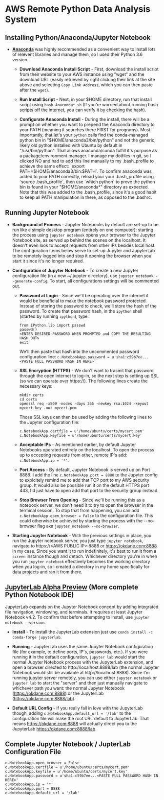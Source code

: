 # AWS Remote Python Data Analysis System #

## Installing Python/Anaconda/Jupyter Notebook ##

- **[Anaconda](https://www.continuum.io/downloads)** was highly recommended as a convenient way to install lots of relevent libraries and manage them, so I used their Python 3.6 version.
    
    - **Download Anaconda Install Script** - First, download the install script from their website to your AWS instance using "wget" and the download URL (easily retrieved by right clicking their link at the site above and selecting `Copy Link Address`, which you can then paste after the `wget`).
	
	- **Run Install Script** - Next, in your $HOME directory, run that install script using `bash Anaconda*.sh` (If you're worried about running bash scripts off the internet, you can verify it by checking the hash). 
	
	- **Configurate Anaconda Install** - During the install, there will be a prompt on whether you want to prepend the Anaconda directory to your PATH (meaning it searches there FIRST for programs). Most importantly, that let's your `python` calls find the conda-managed python bin in "$HOME/anaconda3/bin/python" and not the generic, likely old python installed with Ubuntu by default in "/usr/bin/python". That allows anaconda/conda fulfill it's purpose as a package/environment manager. I manage my dotfiles in git, so I clicked NO and had to add this line manually to my .bash_profile to achieve the same effect: `export PATH=$HOME/anaconda3/bin:$PATH`. To confirm anaconda was added to your PATH correctly, reload your your .bash_profile using `source .bash_profile`, then use `which python` to prove the python bin is found in your "$HOME/anaconda*" directory as expected. Note that this was added to the .bash_profile, since it's a good habit to keep all PATH manipulation in there, as opposed to the .bashrc.

## Running Jupyter Notebook ##
- **Background of Process** - Jupyter Notebooks by default are set-up to be run like a simple desktop program (entirely on one computer): starting the process using `jupyter notebook` opens your browser to the Jupyter Notebook site, as served up behind the scenes on the localhost. It doesn't even look to accept requests from other IPs besides local host. The configuration items below serve to set-up Jupyter and JupyterLab to be remotely logged into and stop it opening the browser when you start it since it's no longer required.

- **Configuration of Jupyter Notebook** - To create a new Jupyter configuration file (in a new ~/.jupyter directory), use `jupyter notebook --generate-config`. To start, all configurations settings will be commented out.

	- **Password at Login** - Since we'll be operating over the internet it would be beneficial to make the notebook password protected. Instead of storing the password to check, we'll store the hash of the password. To create that password hash, in the `ipython` shell (started by running `ipython`), type:   
        ```
        from IPython.lib import passwd
        passwd()
        <ENTER DESIRED PASSWORD WHEN PROMPTED and COPY THE RESULTING HASH OUT>
        exit
        ```
        We'll then paste that hash into the uncommented password configuration line: `c.NotebookApp.password = u'sha1:c59b7ee...<PASTE FULL PASSWORD HASH IN HERE>'`

    - **SSL Encryption (HTTPS)** - We don't want to trasmit that password through the open internet to log-in, so the next step is setting up SSL (so we can operate over https://). The following lines create the necessary keys:
        ```
        mkdir certs
        cd certs
        openssl req -x509 -nodes -days 365 -newkey rsa:1024 -keyout mycert.key -out mycert.pem
        ```
        Those SSL keys can then be used by adding the following lines to the Jupyter configuration file:
        ```
        c.NotebookApp.certfile = u'/home/ubuntu/certs/mycert.pem'
        c.NotebookApp.keyfile = u'/home/ubuntu/certs/mycert.key'
        ```
    
    - **Acceptable IPs** - As mentioned earlier, by default Jupyter Notebooks operated entirely on the localhost. To open the process up to accepting requests from other, remote IP's add: `c.NotebookApp.ip = '*'`.
    
    - **Port Access** - By default, Jupyter Notebook is served up on Port 8888. I add the line `c.NotebookApp.port = 8888` to the Jupyter config to explcitely remind me to add that TCP port to my AWS security group. It would also be possible run it on the default HTTPS port 443, I'd just have to open add that port to the security group instead.
    
    - **Stop Browser From Opening** - Since we'll be running this as a notebook server, we don't need it to try to open the browser in the terminal session. To stop that from happening, you can add `c.NotebookApp.open_browser = False` to the configuration file. This could otherwise be achieved by starting the process with the --no-browser flag aka `jupyter notebook --no-browser`.

- **Starting Jupyter Notebook** - With the previous settings in place, you run the Jupyter notebook server, you just type `jupyter notebook`, navigate to https://\<AWS PUBLIC IP\>:8888 or https://okdane.com:8888 in my case. Since you want it to run indefinitely, it's best to run it from a `screen` instance though and detach. Whichever directory you're in when you run `jupyter notebook` effectively becomes the working directory when you log-in, so I created a directory in my home specifically for data projects and ran it from there.

## [JupyterLab Alpha Preview](https://github.com/jupyterlab/jupyterlab) (More complete Python Notebook IDE) ##

JupyterLab expands on the Jupyter Notebook concept by adding integrated file navigation, windowing, and terminals. It requires at least Jupyter Notebook v4.2. To confirm that before attempting to install, use `jupyter notebook --version`.

- **Install** - To install the JupyterLab extension just use `conda install -c conda-forge jupyterlab`.

- **Running** - JupyterLab uses the same Jupyter Notebook configuration file (for example, to define ports, IP's, passwords, etc.). If you were running it in the default configuration, `jupyter lab` would start the normal Jupyter Notebook process with the JupyterLab extension, and open a browser directed to http://localhost:8888/lab (the normal Jupyter Notebook would still be available at http://localhost:8888). Since I'm running jupyter server remotely, you can use either `jupyter notebook` or `jupyter lab` to start the "server" and then just manually navigate to whichever path you want: the normal Jupyter Notebook (https://okdane.com:8888) or the JupyterLab (https://okdane.com:8888/lab).

- **Default URL Config** - If you really fall in love with the JupyterLab though, adding `c.NotebookApp.default_url = '/lab'` to the configuration file will make the root URL default to JupyterLab. That means https://okdane.com:8888 will actually direct you to the JupyterLab https://okdane.com:8888/lab.

## Complete Jupyter Notebook / JupterLab Configuration File ##
```
c.NotebookApp.open_browser = False
c.NotebookApp.certfile = u'/home/ubuntu/certs/mycert.pem'
c.NotebookApp.keyfile = u'/home/ubuntu/certs/mycert.key'
c.NotebookApp.password = u'sha1:c59b7ee...<PASTE FULL PASSWORD HASH IN HERE>'
c.NotebookApp.ip = '*'
c.NotebookApp.port = 8888
c.NotebookApp.default_url = '/lab'
```

